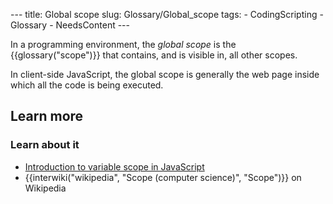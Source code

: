 --- title: Global scope slug: Glossary/Global_scope tags: - CodingScripting - Glossary - NeedsContent ---

In a programming environment, the _global scope_ is the {{glossary("scope")}} that contains, and is visible in, all other scopes.

In client-side JavaScript, the global scope is generally the web page inside which all the code is being executed.

## Learn more

### Learn about it

- [Introduction to variable scope in JavaScript](/en-US/docs/Web/JavaScript/Guide/Grammar_and_types#variable_scope)
- {{interwiki("wikipedia", "Scope (computer science)", "Scope")}} on Wikipedia
